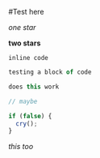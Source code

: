 #Test here

*one star*

**two stars**

`inline code`

```js
testing a block of code

does this work

// maybe

if (false) {
  cry();
}
```

_this too_